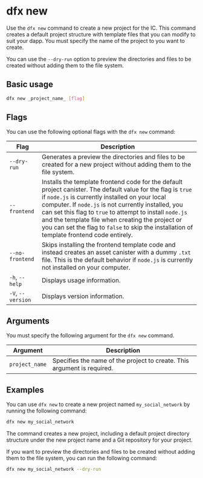 # dfx new

Use the `dfx new` command to create a new project for the IC. This command creates a default project structure with template files that you can modify to suit your dapp. You must specify the name of the project to you want to create.

You can use the `--dry-run` option to preview the directories and files to be created without adding them to the file system.

## Basic usage

``` bash
dfx new _project_name_ [flag]
```

## Flags

You can use the following optional flags with the `dfx new` command:

| Flag              | Description                                                                                                                                                                                                                                                                                                                                                                                                                         |
|-------------------|-------------------------------------------------------------------------------------------------------------------------------------------------------------------------------------------------------------------------------------------------------------------------------------------------------------------------------------------------------------------------------------------------------------------------------------|
| `--dry-run`       | Generates a preview the directories and files to be created for a new project without adding them to the file system.                                                                                                                                                                                                                                                                                                               |
| `--frontend`      | Installs the template frontend code for the default project canister. The default value for the flag is `true` if `node.js` is currently installed on your local computer. If `node.js` is not currently installed, you can set this flag to `true` to attempt to install `node.js` and the template file when creating the project or you can set the flag to `false` to skip the installation of template frontend code entirely. |                                                                                                                                                                                                                                                                                    |
| `--no-frontend`      | Skips installing the frontend template code and instead creates an asset canister with a dummy `.txt` file. This is the default behavior if `node.js` is currently not installed on your computer. |
| `-h`, `--help`    | Displays usage information.                                                                                                                                                                                                                                                                                                                                                                                                         |
| `-V`, `--version` | Displays version information.                                                                                                                                                                                                                                                                                                                                                                                                       |

## Arguments

You must specify the following argument for the `dfx new` command.

| Argument       | Description                                                             |
|----------------|-------------------------------------------------------------------------|
| `project_name` | Specifies the name of the project to create. This argument is required. |

## Examples

You can use `dfx new` to create a new project named `my_social_network` by running the following command:

``` bash
dfx new my_social_network
```

The command creates a new project, including a default project directory structure under the new project name and a Git repository for your project.

If you want to preview the directories and files to be created without adding them to the file system, you can run the following command:

``` bash
dfx new my_social_network --dry-run
```
